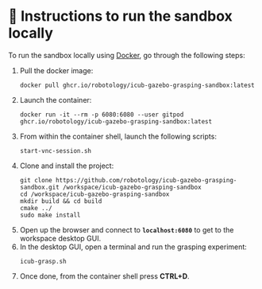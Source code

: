 🔽 Instructions to run the sandbox locally
==========================================

To run the sandbox locally using [Docker](https://docs.docker.com/get-docker), go through the following steps:
1. Pull the docker image:
    ```console
    docker pull ghcr.io/robotology/icub-gazebo-grasping-sandbox:latest
    ```
1. Launch the container:
    ```console
    docker run -it --rm -p 6080:6080 --user gitpod ghcr.io/robotology/icub-gazebo-grasping-sandbox:latest
    ```
1. From within the container shell, launch the following scripts:
    ```console
    start-vnc-session.sh
    ```
1. Clone and install the project:
    ```console
    git clone https://github.com/robotology/icub-gazebo-grasping-sandbox.git /workspace/icub-gazebo-grasping-sandbox
    cd /workspace/icub-gazebo-grasping-sandbox 
    mkdir build && cd build
    cmake ../
    sudo make install
    ```
1. Open up the browser and connect to **`localhost:6080`** to get to the workspace desktop GUI.
1. In the desktop GUI, open a terminal and run the grasping experiment:
   ```console
   icub-grasp.sh
   ```
1. Once done, from the container shell press **CTRL+D**.

